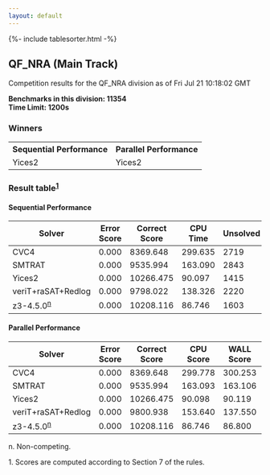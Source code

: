 ```yaml
---
layout: default
---
```

{%- include tablesorter.html -%}

##  QF_NRA (Main Track)

Competition results for the QF_NRA division as of Fri Jul 21 10:18:02 GMT

**Benchmarks in this division: 11354**
<br/>
**Time Limit: 1200s**


### Winners

<table>
<tr>
<th class="center">Sequential Performance</th>
<th class="center">Parallel Performance</th>
</tr>
<tr class="center">
<td>Yices2</td>
<td>Yices2</td>
</tr>
</table>

### Result table<sup><a href="#fn1">1</a></sup>


#### Sequential Performance
<table id="sequential" class="result sorted">
<thead>
<tr>
<th class="center">Solver</th>
<th class="center">Error Score</th>
<th class="center">Correct Score</th>
<th class="center">CPU Time</th>
<th class="center">Unsolved</th>
</tr>
</thead>
<tr>
<td>CVC4</td>
<td class="right">0.000</td>
<td class="right">8369.648</td>
<td class="right">299.635</td>
<td class="right">2719</td>
</tr>
<tr>
<td>SMTRAT</td>
<td class="right">0.000</td>
<td class="right">9535.994</td>
<td class="right">163.090</td>
<td class="right">2843</td>
</tr>
<tr>
<td>Yices2</td>
<td class="right">0.000</td>
<td class="right">10266.475</td>
<td class="right">90.097</td>
<td class="right">1415</td>
</tr>
<tr>
<td>veriT+raSAT+Redlog</td>
<td class="right">0.000</td>
<td class="right">9798.022</td>
<td class="right">138.326</td>
<td class="right">2220</td>
</tr>
<tr>
<td>z3-4.5.0<SUP><a href="#fn">n</a></SUP>
</td>
<td class="right">0.000</td>
<td class="right">10208.116</td>
<td class="right">86.746</td>
<td class="right">1603</td>
</tr>

</table>

#### Parallel Performance
<table id="parallel" class="result sorted">
<thead>
<tr>
<th class="center">Solver</th>
<th class="center">Error Score</th>
<th class="center">Correct Score</th>
<th class="center">CPU Score</th>
<th class="center">WALL Score</th>
<th class="center">Unsolved</th>
</tr>
</thead>
<tr>
<td>CVC4</td>
<td class="right">0.000</td>
<td class="right">8369.648</td>
<td class="right">299.778</td>
<td class="right">300.253</td>
<td class="right">2719</td>
</tr>
<tr>
<td>SMTRAT</td>
<td class="right">0.000</td>
<td class="right">9535.994</td>
<td class="right">163.093</td>
<td class="right">163.106</td>
<td class="right">2843</td>
</tr>
<tr>
<td>Yices2</td>
<td class="right">0.000</td>
<td class="right">10266.475</td>
<td class="right">90.098</td>
<td class="right">90.119</td>
<td class="right">1415</td>
</tr>
<tr>
<td>veriT+raSAT+Redlog</td>
<td class="right">0.000</td>
<td class="right">9800.938</td>
<td class="right">153.640</td>
<td class="right">137.550</td>
<td class="right">2217</td>
</tr>
<tr>
<td>z3-4.5.0<SUP><a href="#fn">n</a></SUP>
</td>
<td class="right">0.000</td>
<td class="right">10208.116</td>
<td class="right">86.746</td>
<td class="right">86.800</td>
<td class="right">1603</td>
</tr>
</table>
<span id="fn"> n. Non-competing.</span>

<span id="fn1"> 1. Scores are computed according to Section 7 of the rules.</span>


